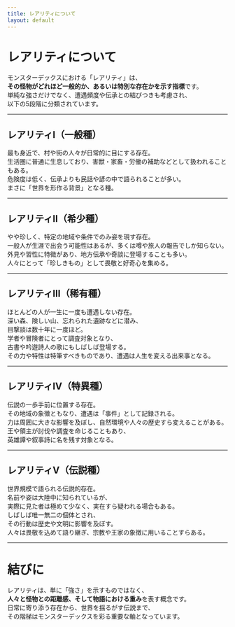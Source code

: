 ```yaml
---
title: レアリティについて
layout: default
---
```


# レアリティについて

モンスターデックスにおける「レアリティ」は、  
**その怪物がどれほど一般的か、あるいは特別な存在かを示す指標**です。  
単純な強さだけでなく、遭遇頻度や伝承との結びつきも考慮され、  
以下の5段階に分類されています。

---

## レアリティⅠ（一般種）
最も身近で、村や街の人々が日常的に目にする存在。  
生活圏に普通に生息しており、害獣・家畜・労働の補助などとして扱われることもある。  
危険度は低く、伝承よりも民話や諺の中で語られることが多い。  
まさに「世界を形作る背景」となる種。

---

## レアリティⅡ（希少種）
やや珍しく、特定の地域や条件でのみ姿を現す存在。  
一般人が生涯で出会う可能性はあるが、多くは噂や旅人の報告でしか知らない。  
外見や習性に特徴があり、地方伝承や奇談に登場することも多い。  
人々にとって「珍しきもの」として畏敬と好奇心を集める。

---

## レアリティⅢ（稀有種）
ほとんどの人が一生に一度も遭遇しない存在。  
深い森、険しい山、忘れられた遺跡などに潜み、  
目撃談は数十年に一度ほど。  
学者や冒険者にとって調査対象となり、  
古書や吟遊詩人の歌にもしばしば登場する。  
その力や特性は特筆すべきものであり、遭遇は人生を変える出来事となる。

---

## レアリティⅣ（特異種）
伝説の一歩手前に位置する存在。  
その地域の象徴ともなり、遭遇は「事件」として記録される。  
力は周囲に大きな影響を及ぼし、自然環境や人々の歴史すら変えることがある。  
王や領主が討伐や調査を命じることもあり、  
英雄譚や叙事詩に名を残す対象となる。

---

## レアリティⅤ（伝説種）
世界規模で語られる伝説的存在。  
名前や姿は大陸中に知られているが、  
実際に見た者は極めて少なく、実在すら疑われる場合もある。  
しばしば唯一無二の個体とされ、  
その行動は歴史や文明に影響を及ぼす。  
人々は畏敬を込めて語り継ぎ、宗教や王家の象徴に用いることすらある。  

---

# 結びに
レアリティは、単に「強さ」を示すものではなく、  
**人々と怪物との距離感、そして物語における重み**を表す概念です。  
日常に寄り添う存在から、世界を揺るがす伝説まで、  
その階梯はモンスターデックスを彩る重要な軸となっています。

